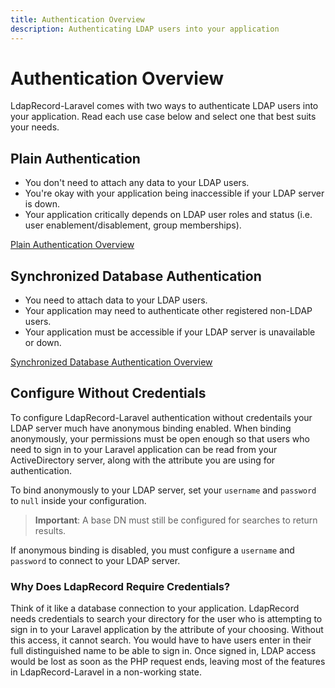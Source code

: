 ```yaml
---
title: Authentication Overview
description: Authenticating LDAP users into your application
---
```


# Authentication Overview

LdapRecord-Laravel comes with two ways to authenticate LDAP users into your application.
Read each use case below and select one that best suits your needs.

## Plain Authentication

- You don't need to attach any data to your LDAP users.
- You're okay with your application being inaccessible if your LDAP server is down.
- Your application critically depends on LDAP user roles and status (i.e. user enablement/disablement, group memberships).

[Plain Authentication Overview](/docs/laravel/v3/auth/plain/)

## Synchronized Database Authentication

- You need to attach data to your LDAP users.
- Your application may need to authenticate other registered non-LDAP users.
- Your application must be accessible if your LDAP server is unavailable or down.

[Synchronized Database Authentication Overview](/docs/laravel/v3/auth/database/)

## Configure Without Credentials

To configure LdapRecord-Laravel authentication without credentails your LDAP server much have anonymous binding enabled. When binding anonymously, your permissions must be open enough so that users who need to sign in to your Laravel application can be read from your ActiveDirectory server, along with the attribute you are using for authentication.

To bind anonymously to your LDAP server, set your `username` and `password` to `null` inside your configuration.

> **Important**: A base DN must still be configured for searches to return results.

If anonymous binding is disabled, you must configure a `username` and `password` to connect to your LDAP server.

### Why Does LdapRecord Require Credentials?

Think of it like a database connection to your application. LdapRecord needs credentials to search your directory for the user who is attempting to sign in to your Laravel application by the attribute of your choosing. Without this access, it cannot search. You would have to have users enter in their full distinguished name to be able to sign in. Once signed in, LDAP access would be lost as soon as the PHP request ends, leaving most of the features in LdapRecord-Laravel in a non-working state.
